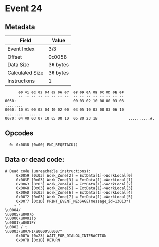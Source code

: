 # Event 24

## Metadata

| Field           | Value    |
|-----------------|----------|
| Event Index     | 3/3      |
| Offset          | 0x0058   |
| Data Size       | 36 bytes |
| Calculated Size | 36 bytes |
| Instructions    | 1        |

```
      00 01 02 03 04 05 06 07  08 09 0A 0B 0C 0D 0E 0F
      -- -- -- -- -- -- -- --  -- -- -- -- -- -- -- --
0050:                          00 03 02 10 00 00 03 03          ........
0060: 10 01 00 03 04 10 02 00  03 05 10 03 00 03 06 10  ................
0070: 04 00 03 07 10 05 00 1D  05 80 23 1B              ..........#.    
```

## Opcodes

```
  0: 0x0058 [0x00] END_REQSTACK()
```

## Data or dead code:

```
# Dead code (unreachable instructions):
     0x0059 [0x03] Work_Zone[2] = ExtData[1]->WorkLocal[0]
     0x005E [0x03] Work_Zone[3] = ExtData[1]->WorkLocal[1]
     0x0063 [0x03] Work_Zone[4] = ExtData[1]->WorkLocal[2]
     0x0068 [0x03] Work_Zone[5] = ExtData[1]->WorkLocal[3]
     0x006D [0x03] Work_Zone[6] = ExtData[1]->WorkLocal[4]
     0x0072 [0x03] Work_Zone[7] = ExtData[1]->WorkLocal[5]
     0x0077 [0x1D] PRINT_EVENT_MESSAGE(message_id=13013*)
    → "
\u0004/
\u0005\u0007p
\u0000\u0001(p
\u0001\u0001Fr
\u0002 / t
\u0003\u007F1\u0000\u0007"
     0x007A [0x23] WAIT_FOR_DIALOG_INTERACTION
     0x007B [0x1B] RETURN
```